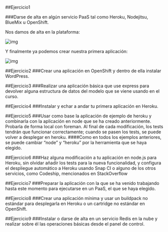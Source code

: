 ##Ejercicio1

###Darse de alta en algún servicio PaaS tal como Heroku, Nodejitsu, BlueMix u OpenShift.

Nos damos de alta en la plataforma:

![img](https://dl.dropboxusercontent.com/s/kwmabhuvi85iveq/openshift.png?dl=0)

Y finalmente ya podemos crear nuestra primera aplicación:

![img](https://dl.dropboxusercontent.com/s/tifjoc6tdobo0oa/openshift2.png?dl=0)
 

##Ejercicio2
###Crear una aplicación en OpenShift y dentro de ella instalar WordPress. 



##Ejercicio3
###Realizar una aplicación básica que use express para devolver alguna estructura de datos del modelo que se viene usando en el curso.



##Ejercicio4
###Instalar y echar a andar tu primera aplicación en Heroku.


##Ejercicio5
###Usar como base la aplicación de ejemplo de heroku y combinarla con la aplicación en node que se ha creado anteriormente. Probarla de forma local con foreman. Al final de cada modificación, los tests tendrán que funcionar correctamente; cuando se pasen los tests, se puede volver a desplegar en heroku.
####Como en todos los ejemplos anteriores, se puede cambiar “node” y “heroku” por la herramienta que se haya elegido.


##Ejercicio6
###Haz alguna modificación a tu aplicación en node.js para Heroku, sin olvidar añadir los tests para la nueva funcionalidad, y configura el despliegue automático a Heroku usando Snap CI o alguno de los otros servicios, como Codeship, mencionados en StackOverflow


##Ejercicio7
###Preparar la aplicación con la que se ha venido trabajando hasta este momento para ejecutarse en un PaaS, el que se haya elegido. 


##Ejercicio8
###Crear una aplicación mínima y usar un buildpack no estándar para desplegarla en Heroku o un cartridge no estándar en OpenShift.



##Ejercicio9
###Instalar o darse de alta en un servicio Redis en la nube y realizar sobre él las operaciones básicas desde el panel de control.

